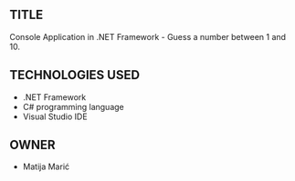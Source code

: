 ## TITLE

Console Application in .NET Framework - Guess a number between 1 and 10.

## TECHNOLOGIES USED

- .NET Framework 
- C# programming language
- Visual Studio IDE

## OWNER

- Matija Marić
